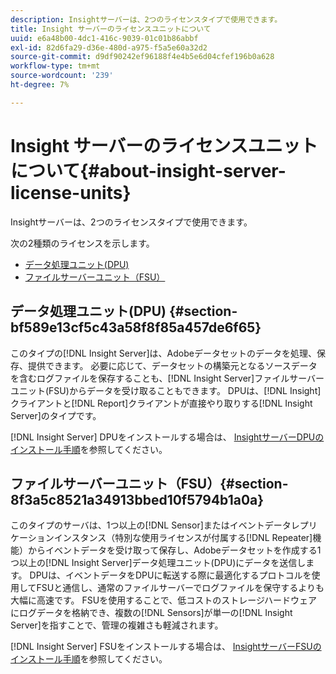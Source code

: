 ```yaml
---
description: Insightサーバーは、2つのライセンスタイプで使用できます。
title: Insight サーバーのライセンスユニットについて
uuid: e6a48b00-4dc1-416c-9039-01c01b86abbf
exl-id: 82d6fa29-d36e-480d-a975-f5a5e60a32d2
source-git-commit: d9df90242ef96188f4e4b5e6d04cfef196b0a628
workflow-type: tm+mt
source-wordcount: '239'
ht-degree: 7%

---
```


# Insight サーバーのライセンスユニットについて{#about-insight-server-license-units}

Insightサーバーは、2つのライセンスタイプで使用できます。

次の2種類のライセンスを示します。

* [データ処理ユニット(DPU)](../../../home/c-inst-svr/c-install-ins-svr/c-abt-inst-svr-lic-units.md#section-bf589e13cf5c43a58f8f85a457de6f65)
* [ファイルサーバーユニット（FSU）](../../../home/c-inst-svr/c-install-ins-svr/c-abt-inst-svr-lic-units.md#section-8f3a5c8521a34913bbed10f5794b1a0a)

## データ処理ユニット(DPU) {#section-bf589e13cf5c43a58f8f85a457de6f65}

このタイプの[!DNL Insight Server]は、Adobeデータセットのデータを処理、保存、提供できます。 必要に応じて、データセットの構築元となるソースデータを含むログファイルを保存することも、[!DNL Insight Server]ファイルサーバーユニット(FSU)からデータを受け取ることもできます。 DPUは、[!DNL Insight]クライアントと[!DNL Report]クライアントが直接やり取りする[!DNL Insight Server]のタイプです。

[!DNL Insight Server] DPUをインストールする場合は、 [InsightサーバーDPUのインストール手順](../../../home/c-inst-svr/c-install-ins-svr/t-install-proc-inst-svr-dpu/t-install-proc-inst-svr-dpu.md#task-ce1ac85294604467ab750b24176d25bc)を参照してください。

## ファイルサーバーユニット（FSU）{#section-8f3a5c8521a34913bbed10f5794b1a0a}

このタイプのサーバは、1つ以上の[!DNL Sensor]またはイベントデータレプリケーションインスタンス（特別な使用ライセンスが付属する[!DNL Repeater]機能）からイベントデータを受け取って保存し、Adobeデータセットを作成する1つ以上の[!DNL Insight Server]データ処理ユニット(DPU)にデータを送信します。 DPUは、イベントデータをDPUに転送する際に最適化するプロトコルを使用してFSUと通信し、通常のファイルサーバーでログファイルを保守するよりも大幅に高速です。 FSUを使用することで、低コストのストレージハードウェアにログデータを格納でき、複数の[!DNL Sensors]が単一の[!DNL Insight Server]を指すことで、管理の複雑さも軽減されます。

[!DNL Insight Server] FSUをインストールする場合は、 [InsightサーバーFSUのインストール手順](../../../home/c-inst-svr/c-install-ins-svr/t-inst-proc-fsu.md#task-e4a4a791b6694119ba45b36f3e573016)を参照してください。

